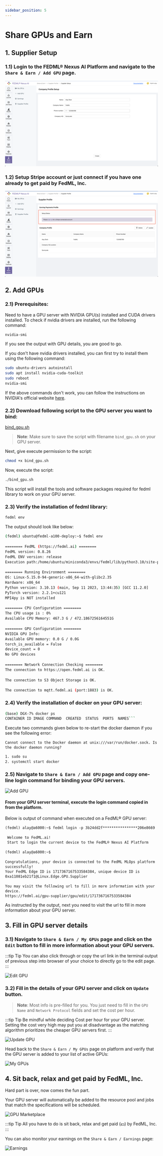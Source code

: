 ```yaml
---
sidebar_position: 5
---
```


# Share GPUs and Earn

## 1. Supplier Setup 

### 1.1) Login to the FEDML® Nexus AI Platform and navigate to the `Share & Earn / Add GPU` page.

![Supplier Setup](static/image/supplier_setup.png)

### 1.2) Setup Stripe account or just connect if you have one already to get paid by FedML, Inc.

![Stripe Setup](static/image/stripe_setup.png)


## 2. Add GPUs

### 2.1) Prerequisites:
Need to have a GPU server with NVIDIA GPU(s) installed and CUDA drivers installed.
To check if nvidia drivers are installed, run the following command:

```bash
nvidia-smi
```

If you see the output with GPU details, you are good to go.

If you don't have nvidia drivers installed, you can first try to install them using the following command:

```bash
sudo ubuntu-drivers autoinstall
sudo apt install nvidia-cuda-toolkit
sudo reboot
nvidia-smi
```

If the above commands don't work, you can follow the instructions on NVIDIA's official website
[here](https://docs.nvidia.com/cuda/cuda-installation-guide-linux/index.html).

### 2.2) Download following script to the GPU server you want to bind:

[bind_gpu.sh](static/bind_gpu.sh)

> **Note**: Make sure to save the script with filename `bind_gpu.sh` on your GPU server.

Next, give execute permission to the script:

```bash
chmod +x bind_gpu.sh
```

Now, execute the script:

```bash
./bind_gpu.sh
```

This script will install the tools and software packages required for fedml library to work on your GPU server.

### 2.3) Verify the installation of fedml library:

```bash
fedml env
```

The output should look like below:

```bash
(fedml) ubuntu@fedml-a100-deploy:~$ fedml env

======== FedML (https://fedml.ai) ========
FedML version: 0.8.26
FedML ENV version: release
Execution path:/home/ubuntu/miniconda3/envs/fedml/lib/python3.10/site-packages/fedml/__init__.py

======== Running Environment ========
OS: Linux-5.15.0-94-generic-x86_64-with-glibc2.35
Hardware: x86_64
Python version: 3.10.13 (main, Sep 11 2023, 13:44:35) [GCC 11.2.0]
PyTorch version: 2.2.1+cu121
MPI4py is NOT installed

======== CPU Configuration ========
The CPU usage is : 0%
Available CPU Memory: 467.3 G / 472.1867256164551G

======== GPU Configuration ========
NVIDIA GPU Info:
Available GPU memory: 0.0 G / 0.0G
torch_is_available = False
device_count = 0
No GPU devices

======== Network Connection Checking ========
The connection to https://open.fedml.ai is OK.

The connection to S3 Object Storage is OK.

The connection to mqtt.fedml.ai (port:1883) is OK.
```

### 2.4) Verify the installation of docker on your GPU server:
```bash
(base) DGX-7% docker ps
CONTAINER ID IMAGE COMMAND  CREATED  STATUS  PORTS  NAMES```
```

Execute two commands given below to re-start the docker daemon if you see the following error:
```
Cannot connect to the Docker daemon at unix:///var/run/docker.sock. Is the docker daemon running?
```

```bash
1. sudo su
2. systemctl start docker
````


### 2.5) Navigate to `Share & Earn / Add GPU` page and copy one-line login command for binding your GPU servers.

![Add GPU](static/image/add_gpu.png)

#### From your GPU server terminal, execute the login command copied in from the platform.

Below is output of command when executed on a FedML® GPU server:

```
(fedml) alay@a6000:~$ fedml login -p 3b24dd2f****************206e8669

 Welcome to FedML.ai!
 Start to login the current device to the FedML® Nexus AI Platform

(fedml) alay@a6000:~$

Congratulations, your device is connected to the FedML MLOps platform successfully!
Your FedML Edge ID is 1717367167533584384, unique device ID is 0xa11081eb21f1@Linux.Edge.GPU.Supplier

You may visit the following url to fill in more information with your device.
https://fedml.ai/gpu-supplier/gpu/edit/1717367167533584384
```

As instructed by the output, next you need to visit the url to fill in more information about your GPU server.


## 3. Fill in GPU server details


### 3.1) Navigate to `Share & Earn / My GPUs` page and click on the `Edit` button to fill in more information about your GPU servers.


:::tip Tip
You can also click through or copy the url link in the terminal output of previous step into browser of your choice to directly go to the edit page.
:::


![Edit GPU](static/image/edit_gpu.png)

### 3.2) Fill in the details of your GPU server and click on `Update` button.

> **Note**: Most info is pre-filled for you. You just need to fill in the `GPU Name` and `Network Protocol` fields and set the cost per hour.

:::tip Tip
Be mindful while deciding Cost per hour for your GPU server. Setting the cost very high may put you at disadvantage as the matching algorithm prioritizes the cheaper GPU servers first.
:::

![Update GPU](static/image/update_gpu.png)

Head back to the `Share & Earn / My GPUs` page on platform and verify that the GPU server is added to your list of active GPUs:

![My GPUs](static/image/my_gpus.png)


## 4. Sit back, relax and get paid by FedML, Inc.

Hard part is over, now comes the fun part.

Your GPU server will automatically be added to the resource pool and jobs that match the specifications will be scheduled.

![GPU Marketplace](static/image/gpu_marketplace.png)

:::tip Tip
All you have to do is sit back, relax and get paid (💵) by FedML, Inc.
:::

You can also monitor your earnings on the `Share & Earn / Earnings` page:

![Earnings](static/image/earnings.png)












